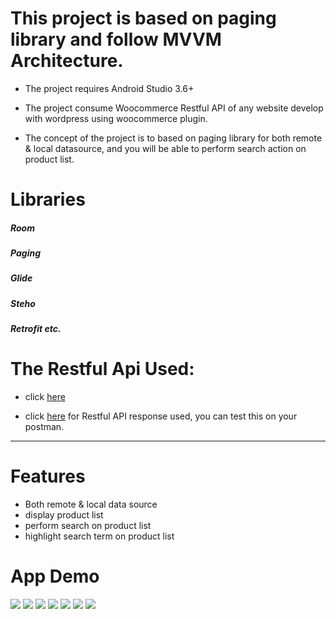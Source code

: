 # This project is based on paging library and follow MVVM Architecture.

* The project requires Android Studio 3.6+ 

* The project consume Woocommerce Restful API of any website develop with wordpress using woocommerce plugin.

* The concept of the project is to based on paging library for both remote & local datasource, and you will be able to perform search action on product list.


# Libraries
##### Room
##### Paging
##### Glide
##### Steho

##### Retrofit etc.


# The Restful Api Used:
* click [here](https://docs.woocommerce.com/document/woocommerce-rest-api/)

* click [here](http://libyamarts.com/wp-json/wc/v3/products?consumer_key=ck_0da2b74198a49b50daa7451d516d83fa9a7e8045&consumer_secret=cs_5c06b69498471f0773225f5a91984aa48285d723&page=1&&per_page=10) for Restful API response used, you can test this on your postman.

---------------------------------------------------------------------------------
# Features
* Both remote & local data source
* display product list
* perform search on product list
* highlight search term on product list


# App Demo

![](https://github.com/AmrDroid/Ecommerce-sample/blob/master/screen/1.jpg)
![](https://github.com/AmrDroid/Ecommerce-sample/blob/master/screen/2.jpg)
![](https://github.com/AmrDroid/Ecommerce-sample/blob/master/screen/3.jpg)
![](https://github.com/AmrDroid/Ecommerce-sample/blob/master/screen/4.jpg)
![](https://github.com/AmrDroid/Ecommerce-sample/blob/master/screen/5.jpg)
![](https://github.com/AmrDroid/Ecommerce-sample/blob/master/screen/6.jpg)
![](https://github.com/AmrDroid/Ecommerce-sample/blob/master/screen/7.jpg)



